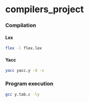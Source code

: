 # compilers_project

### Compilation

#### Lex

```bash
flex -l flex.lex
```

#### Yacc

```bash
yacc yacc.y -d -v
```

### Program execution

```bash
gcc y.tab.c -ly
```
